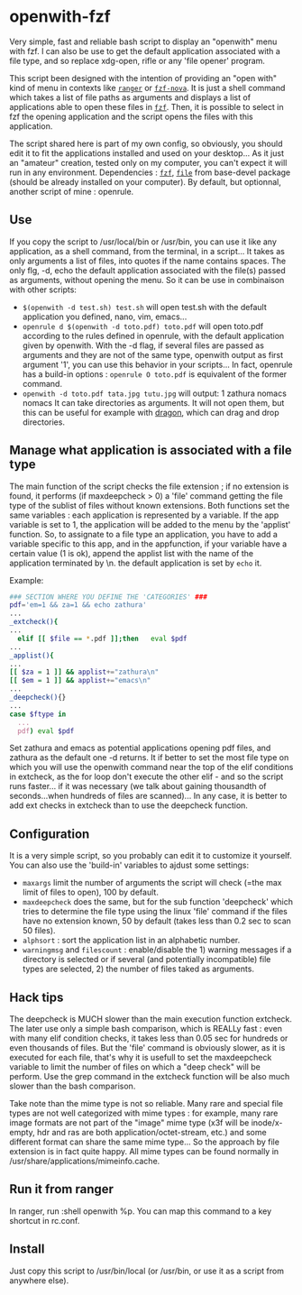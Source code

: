 # openwith-fzf
Very simple, fast and reliable bash script to display an "openwith" menu with fzf.
I can also be use to get the default application associated with a file type, and so replace xdg-open, rifle or any 'file opener' program.

This script been designed with the intention of providing an "open with" kind of menu in contexts like [`ranger`](https://github.com/ranger/ranger) or [`fzf-nova`](https://github.com/gotbletu/shownotes/tree/master/fzf_nova). It is just a shell command which takes a list of file paths as arguments and displays a list of applications able to open these files in [`fzf`](https://github.com/junegunn/fzf). Then, it is possible to select in fzf the opening application and the script opens the files with this application.

The script shared here is part of my own config, so obviously, you should edit it to fit the applications installed and used on your desktop... As it just an "amateur" creation, tested only on my computer, you can't expect it will run in any environment.
Dependencies : [`fzf`](https://github.com/junegunn/fzf), [`file`](https://man.archlinux.org/man/file.1) from base-devel package (should be already installed on your computer). By default, but optionnal, another script of mine : openrule.

## Use

If you copy the script to /usr/local/bin or /usr/bin, you can use it like any application, as a shell command, from the terminal, in a script...
It takes as only arguments a list of files, into quotes if the name contains spaces. The only flg, -d, echo the default application associated with the file(s)
passed as arguments, without opening the menu. So it can be use in combinaison with other scripts:
  - `$(openwith -d test.sh) test.sh` will open test.sh with the default application you defined, nano, vim, emacs...
  - `openrule d $(openwith -d toto.pdf) toto.pdf` will open toto.pdf according to the rules defined in openrule, with the default application given by openwith.
 With the -d flag, if several files are passed as arguments and they are not of the same type, openwith output as first argument '1', you can use this behavior in your scripts... In fact, openrule has a build-in options : `openrule O toto.pdf` is equivalent of the former command.
  - `openwith -d toto.pdf tata.jpg tutu.jpg` will output: 1 zathura nomacs nomacs
 It can take directories as arguments. It will not open them, but this can be useful for example with [dragon](https://github.com/mwh/dragon), which can drag and drop directories.

## Manage what application is associated with a file type

The main function of the script checks the file extension ; if no extension is found, it performs (if maxdeepcheck > 0) a 'file' command getting the file type of the sublist of files without known extensions. Both functions set the same variables : each application is represented by a variable. If the app variable is set to 1, the application will be added to the menu by the 'applist' function. So, to assignate to a file type an application, you have to add a variable specific to this app, and in the appfunction, if your variable have a certain value (1 is ok), append the applist list with the name of the application terminated by \n. the default application is set by `echo` it.

Example:
```bash
### SECTION WHERE YOU DEFINE THE 'CATEGORIES' ###
pdf='em=1 && za=1 && echo zathura'
...
_extcheck(){
...
  elif [[ $file == *.pdf ]];then   eval $pdf
...
_applist(){
...
[[ $za = 1 ]] && applist+="zathura\n"
[[ $em = 1 ]] && applist+="emacs\n"
...
_deepcheck(){}
...
case $ftype in
  ...
  pdf) eval $pdf
```
Set zathura and emacs as potential applications opening pdf files, and zathura as the default one -d returns.
It if better to set the most file type on which you will use the openwith command near the top of the elif conditions in extcheck, as the for loop don't execute the other elif - and so the script runs faster... if it was necessary (we talk about gaining thousandth of seconds...when hundreds of files are scanned)... In any case, it is better to add ext checks in extcheck than to use the deepcheck function.

## Configuration

It is a very simple script, so you probably can edit it to customize it yourself. You can also use the 'build-in' variables to ajdust some settings:
- ```maxargs``` limit the number of arguments the script will check (=the max limit of files to open), 100 by default.
- ```maxdeepcheck``` does the same, but for the sub function 'deepcheck' which tries to determine the file type using the linux 'file' command if the files have no extension known, 50 by default (takes less than 0.2 sec to scan 50 files).
- ```alphsort``` : sort the application list in an alphabetic number.
- ```warningmsg``` and ```filescount``` : enable/disable the 1) warning messages if a directory is selected or if several (and potentially incompatible) file types are selected, 2) the number of files taked as arguments.

## Hack tips

The deepcheck is MUCH slower than the main execution function extcheck. The later use only a simple bash comparison, which is REALLy fast : even with many elif condition checks, it takes less than 0.05 sec for hundreds or even thousands of files. But the 'file' command is obviously slower, as it is executed for each file, that's why it is usefull to set the maxdeepcheck variable to limit the number of files on which a "deep check" will be perform. Use the grep command in the extcheck function will be also much slower than the bash comparison.

Take note than the mime type is not so reliable. Many rare and special file types are not well categorized with mime types : for example, many rare image formats are not part of the "image" mime type (x3f will be inode/x-empty, hdr and ras are both application/octet-stream, etc.) and some different format can share the same mime type... So the approach by file extension is in fact quite happy. All mime types can be found normally in /usr/share/applications/mimeinfo.cache.

## Run it from ranger

In ranger, run :shell openwith %p. You can map this command to a key shortcut in rc.conf.

## Install

Just copy this script to /usr/bin/local (or /usr/bin, or use it as a script from anywhere else).
